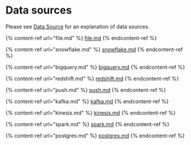 # Data sources

Please see [Data Source](../../getting-started/concepts/feature-view.md#data-source) for an explanation of data sources.

{% content-ref url="file.md" %}
[file.md](file.md)
{% endcontent-ref %}

{% content-ref url="snowflake.md" %}
[snowflake.md](snowflake.md)
{% endcontent-ref %}

{% content-ref url="bigquery.md" %}
[bigquery.md](bigquery.md)
{% endcontent-ref %}

{% content-ref url="redshift.md" %}
[redshift.md](redshift.md)
{% endcontent-ref %}

{% content-ref url="push.md" %}
[push.md](push.md)
{% endcontent-ref %}

{% content-ref url="kafka.md" %}
[kafka.md](kafka.md)
{% endcontent-ref %}

{% content-ref url="kinesis.md" %}
[kinesis.md](kinesis.md)
{% endcontent-ref %}

{% content-ref url="spark.md" %}
[spark.md](spark.md)
{% endcontent-ref %}

{% content-ref url="postgres.md" %}
[postgres.md]([postgres].md)
{% endcontent-ref %}
